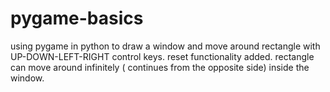 # pygame-basics
using pygame in python to draw a window and move around rectangle with UP-DOWN-LEFT-RIGHT control keys. 
reset functionality added.
rectangle can move around infinitely ( continues from the opposite side)  inside the window. 
